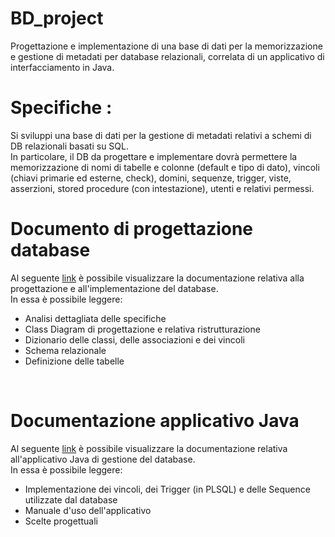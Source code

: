 # BD_project
Progettazione e implementazione di una base di dati per la memorizzazione e gestione di metadati per database relazionali, correlata di un applicativo di interfacciamento in Java.

<H1> Specifiche :</H1>
Si sviluppi una base di dati per la gestione di metadati relativi a schemi di DB relazionali basati su SQL.<br>
In particolare, il DB da progettare e implementare dovrà permettere la memorizzazione di nomi di tabelle e colonne (default e tipo di dato), vincoli (chiavi primarie ed esterne, check), domini, sequenze, trigger, viste, asserzioni, stored procedure (con intestazione), utenti e relativi permessi.

<H1> Documento di progettazione database </H1>
Al seguente <a href = "https://drive.google.com/file/d/1_CxlJHK9poLS0qKWQAKSG9uQGJUqpLkt/view?usp=sharing">link</a> è possibile visualizzare la documentazione relativa alla progettazione e all'implementazione del database.<br>
In essa è possibile leggere:
<ul type="cyrcle">
  <li>Analisi dettagliata delle specifiche</li>
  <li>Class Diagram di progettazione e relativa ristrutturazione</li>
  <li>Dizionario delle classi, delle associazioni e dei vincoli</li>
  <li>Schema relazionale</li>
  <li>Definizione delle tabelle</li>
</ul>
<br>

<H1> Documentazione applicativo Java </H1>
Al seguente <a href = "https://drive.google.com/file/d/1pfvKEFAj6eH5hEVCRHKsz47X9zIjUArv/view?usp=sharing">link</a> è possibile visualizzare la documentazione relativa all'applicativo Java di gestione del database.<br>
In essa è possibile leggere:
<ul type="cyrcle">
  <li>Implementazione dei vincoli, dei Trigger (in PLSQL) e delle Sequence utilizzate dal database</li>
  <li>Manuale d'uso dell'applicativo</li>
  <li>Scelte progettuali</li>
</ul>
